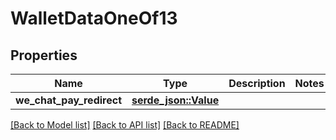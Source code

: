 # WalletDataOneOf13

## Properties

Name | Type | Description | Notes
------------ | ------------- | ------------- | -------------
**we_chat_pay_redirect** | [**serde_json::Value**](.md) |  | 

[[Back to Model list]](../README.md#documentation-for-models) [[Back to API list]](../README.md#documentation-for-api-endpoints) [[Back to README]](../README.md)


